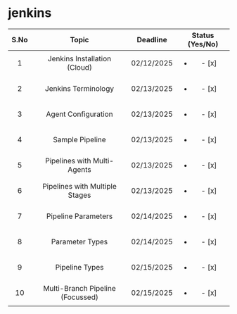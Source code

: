 # jenkins

| S.No | Topic    | Deadline    | Status (Yes/No) |
| :---:   | :---: | :---: | :---: |
| 1 | Jenkins Installation (Cloud)   | 02/12/2025   | <ul><li>- [x] </li></ul> |
| 2 | Jenkins Terminology | 02/13/2025 | <ul><li>- [x] </li></ul> |
| 3 | Agent Configuration   | 02/13/2025   | <ul><li>- [x] </li></ul> |
| 4 | Sample Pipeline   | 02/13/2025   | <ul><li>- [x] </li></ul> |
| 5 | Pipelines with Multi-Agents   | 02/13/2025   | <ul><li>- [x] </li></ul> |
| 6 | Pipelines with Multiple Stages   | 02/13/2025   | <ul><li>- [x] </li></ul> |
| 7 | Pipeline Parameters  | 02/14/2025   | <ul><li>- [x] </li></ul> |
| 8 | Parameter Types  | 02/14/2025   | <ul><li>- [x] </li></ul> |
| 9 | Pipeline Types  | 02/15/2025   | <ul><li>- [x] </li></ul> |
| 10 | Multi-Branch Pipeline (Focussed)  | 02/15/2025   | <ul><li>- [x] </li></ul> |
